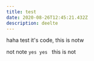 ```yaml
---
title: test
date: 2020-08-26T12:45:21.432Z
description: deelte
---
```

 haha test it's code, this is notw

not note `yes yes ` this is not